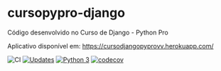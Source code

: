 # cursopypro-django
Código desenvolvido no Curso de Django - Python Pro

Aplicativo disponível em: https://cursodjangopyprovv.herokuapp.com/

![CI](https://github.com/vladimirvinicius/cursopypro-django/workflows/CI/badge.svg)
[![Updates](https://pyup.io/repos/github/vladimirvinicius/cursopypro-django/shield.svg)](https://pyup.io/repos/github/vladimirvinicius/cursopypro-django/)
[![Python 3](https://pyup.io/repos/github/vladimirvinicius/cursopypro-django/python-3-shield.svg)](https://pyup.io/repos/github/vladimirvinicius/cursopypro-django/)
[![codecov](https://codecov.io/gh/vladimirvinicius/cursopypro-django/branch/main/graph/badge.svg?token=CXIJLRXQT9)](https://codecov.io/gh/vladimirvinicius/cursopypro-django)
